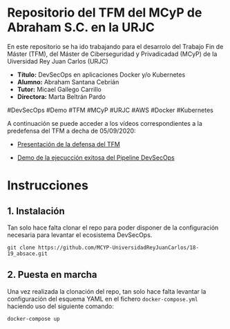 # Repositorio del TFM del MCyP de Abraham S.C. en la URJC

En este repositorio se ha ido trabajando para el desarrolo del Trabajo Fin de Máster (TFM), del Máster de Ciberseguridad y Privadicadad (MCyP) de la Uiversidad Rey Juan Carlos (URJC)

* **Título:** DevSecOps en aplicaciones Docker y/o Kubernetes
* **Alumno:** Abraham Santana Cebrián
* **Tutor:** Micael Gallego Carrillo
* **Directora:** Marta Beltrán Pardo

#DevSecOps #Demo #TFM #MCyP #URJC #AWS #Docker #Kubernetes

A continuación se puede acceder a los vídeos correspondientes a la predefensa del TFM a decha de 05/09/2020:

* [Presentación de la defensa del TFM][presentacion]
* [Demo de la ejecucción exitosa del Pipeline DevSecOps][demoPipeline]

   [demoPipeline]: <https://youtu.be/HkFP6tAobp0>
   [presentacion]: <https://youtu.be/HkFP6tAobp0>


# Instrucciones

## 1. Instalación

Tan solo hace falta clonar el repo para poder disponer de la configuración necesaria para levantar el ecosistema DevSecOps.

```shell
git clone https://github.com/MCYP-UniversidadReyJuanCarlos/18-19_absace.git
```

## 2. Puesta en marcha

Una vez realizada la clonación del repo, tan solo hace falta levantar la configuración del esquema YAML en el fichero `docker-compose.yml` haciendo uso del siguiente comando:


```shell
docker-compose up 
```